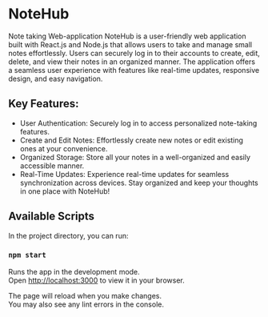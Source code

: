 # NoteHub
Note taking Web-application
NoteHub is a user-friendly web application built with React.js and Node.js that allows users to take and manage small notes effortlessly. Users can securely log in to their accounts to create, edit, delete, and view their notes in an organized manner. The application offers a seamless user experience with features like real-time updates, responsive design, and easy navigation.

## Key Features:
* User Authentication: Securely log in to access personalized note-taking features.
* Create and Edit Notes: Effortlessly create new notes or edit existing ones at your convenience.
* Organized Storage: Store all your notes in a well-organized and easily accessible manner.
* Real-Time Updates: Experience real-time updates for seamless synchronization across devices.
Stay organized and keep your thoughts in one place with NoteHub!

## Available Scripts

In the project directory, you can run:

### `npm start`

Runs the app in the development mode.\
Open [http://localhost:3000](http://localhost:3000) to view it in your browser.

The page will reload when you make changes.\
You may also see any lint errors in the console.
